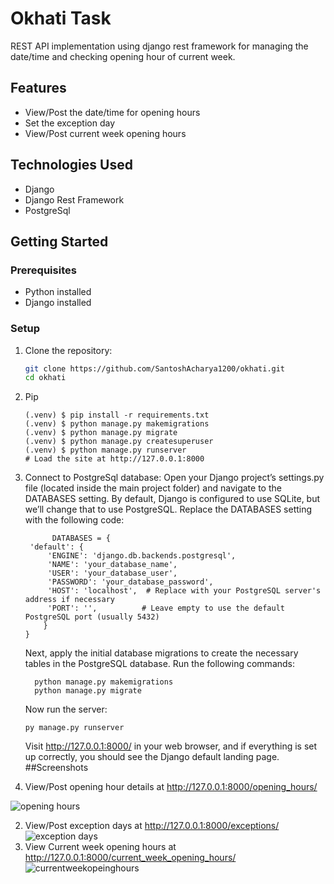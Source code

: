 # Okhati Task

REST API implementation using django rest framework for managing the date/time and checking opening hour of current week.

## Features

- View/Post the date/time for opening hours
- Set the exception day
- View/Post current week opening hours


## Technologies Used

- Django
- Django Rest Framework
- PostgreSql

## Getting Started

### Prerequisites

- Python installed
- Django installed


### Setup

1. Clone the repository:

   ```bash
   git clone https://github.com/SantoshAcharya1200/okhati.git
   cd okhati
   ```

2. Pip
     ```
    (.venv) $ pip install -r requirements.txt
    (.venv) $ python manage.py makemigrations
    (.venv) $ python manage.py migrate
    (.venv) $ python manage.py createsuperuser
    (.venv) $ python manage.py runserver
    # Load the site at http://127.0.0.1:8000
     ```
3. Connect to PostgreSql database:
   Open your Django project’s settings.py file (located inside the main project folder) and navigate to the DATABASES setting.
   By default, Django is configured to use SQLite, but we’ll change that to use PostgreSQL. Replace the DATABASES setting with the following code:
   ```
         DATABASES = {
    'default': {
        'ENGINE': 'django.db.backends.postgresql',
        'NAME': 'your_database_name',
        'USER': 'your_database_user',
        'PASSWORD': 'your_database_password',
        'HOST': 'localhost',  # Replace with your PostgreSQL server's address if necessary
        'PORT': '',          # Leave empty to use the default PostgreSQL port (usually 5432)
       }
   }
   ```
   Next, apply the initial database migrations to create the necessary tables in the PostgreSQL database. Run the following commands:
   ```
     python manage.py makemigrations
     python manage.py migrate
   ```
   Now run the server:
   ```
   py manage.py runserver
   ```
   Visit http://127.0.0.1:8000/ in your web browser, and if everything is set up correctly, you should see the Django default landing page.
##Screenshots
1. View/Post opening hour details at  http://127.0.0.1:8000/opening_hours/
   
![opening hours](https://github.com/SantoshAcharya1200/okhati/assets/41406942/e33471c9-1967-4a03-9173-5461dca0f098)

2. View/Post exception days at http://127.0.0.1:8000/exceptions/
   ![exception days](https://github.com/SantoshAcharya1200/okhati/assets/41406942/f750fda2-8306-469d-9ac7-7d5feebee6b6)
3. View Current week opening hours at http://127.0.0.1:8000/current_week_opening_hours/
   ![currentweekopeinghours](https://github.com/SantoshAcharya1200/okhati/assets/41406942/6243ea87-1e6f-42ad-aa92-f760e657508e)
